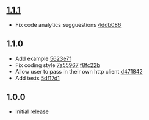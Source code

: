 ## [1.1.1](http://github.com/MoceanAPI/mocean-sdk-dart/compare/1.1.0...1.1.1)

- Fix code analytics sugguestions [4ddb086](https://gitub.com/MoceanAPI/mocean-sdk-dart/commit/4ddb086c8740ef9ef5dca79ba0db3bb69f3b954d)

## 1.1.0

- Add example [5623e7f](https://gitub.com/MoceanAPI/mocean-sdk-dart/commit/5623e7f484670a8c25818b9b0497095d6f42dd53)
- Fix coding style [7a55967](https://gitub.com/MoceanAPI/mocean-sdk-dart/commit/7a55967a1f1db937c9bb447cafa57fae3803ddfe) [f8fc22b](https://gitub.com/MoceanAPI/mocean-sdk-dart/commit/f8fc22b6bf5b091ad1c5e1e80085e4bc37f3fdfe) 
- Allow user to pass in their own http client [d471842](https://gitub.com/MoceanAPI/mocean-sdk-dart/commit/d4718423368c186819a4a354b26fa6553ab3232a)
- Add tests [5df17d1](https://gitub.com/MoceanAPI/mocean-sdk-dart/commit/5df17d14aeb09f1e282e94e7af8775b50246b1cf)

## 1.0.0

- Initial release